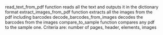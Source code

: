 read_text_from_pdf function reads all the text and outputs it in the dictionary format
extract_images_from_pdf function extracts all the images from the pdf including barcodes
decode_barcodes_from_images decodes the barcodes from the images
compare_to_sample function compares any pdf to the sample one. Criteria are: number of pages, header, elements, images
